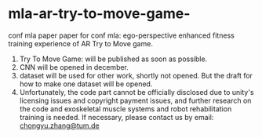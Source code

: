 # mla-ar-try-to-move-game-
conf mla paper
paper for conf mla: ego-perspective enhanced fitness training experience of AR Try to Move game.

1. Try To Move Game: will be published as soon as possible.
2. CNN will be opened in december. 
3. dataset will be used for other work, shortly not opened. But the draft for how to make one dataset will be opened.
4. Unfortunately, the code part cannot be officially disclosed due to unity's licensing issues and copyright payment issues, and further research on the code and exoskeletal muscle systems and robot rehabilitation training is needed. If necessary, please contact us by email: chongyu.zhang@tum.de
